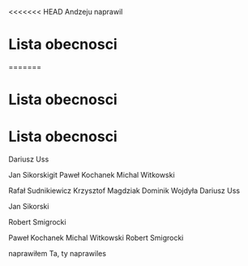<<<<<<< HEAD
Andzeju naprawil
# Lista obecnosci
=======

# Lista obecnosci
# Lista obecnosci
Dariusz Uss

Jan Sikorskigit
Paweł Kochanek
Michal Witkowski

Rafał Sudnikiewicz
Krzysztof Magdziak
Dominik Wojdyła
Dariusz Uss

Jan Sikorski

Robert Smigrocki

Paweł Kochanek
Michal Witkowski
Robert Smigrocki


naprawiłem
Ta, ty naprawiles

